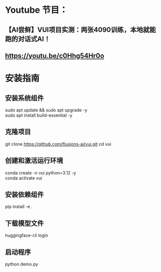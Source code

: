 # Youtube 节目：
## 【AI尝鲜】VUI项目实测：两张4090训练，本地就能跑的对话式AI！
## https://youtu.be/c0Hhg54Hr0o

# 安装指南
## 安装系统组件
sudo apt update && sudo apt upgrade -y   
sudo apt install build-essential -y  

## 克隆项目
git clone https://github.com/fluxions-ai/vui.git 
cd vui  

## 创建和激活运行环境
conda create -n vui python=3.12 -y  
conda activate vui  

## 安装依赖组件
pip install -e .  

## 下载模型文件
huggingface-cli login  

## 启动程序
python demo.py  
  












 
















